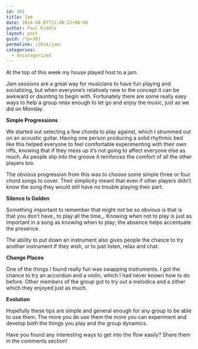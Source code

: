 ```yaml
---
id: 301
title: Jam
date: 2014-08-07T21:49:23+00:00
author: Paul Kiddle
layout: post
guid: /?p=301
permalink: /2014/jam/
categories:
  - Uncategorized
---
```

At the top of this week my house played host to a jam.

Jam sessions are a great way for musicians to have fun playing and socializing, but when everyone&#8217;s relatively new to the concept it can be awkward or daunting to begin with. Fortunately there are some really easy ways to help a group relax enough to let go and enjoy the music, just as we did on Monday.

**Simple Progressions**

We started out selecting a few chords to play against, which I strummed out on an acoustic guitar. Having one person producing a solid rhythmic bed like this helped everyone to feel comfortable experimenting with their own riffs, knowing that if they mess up it&#8217;s not going to affect everyone else as much. As people slip into the groove it reinforces the comfort of all the other players too.

The obvious progression from this was to choose some simple three or four chord songs to cover. Their simplicity meant that even if other players didn&#8217;t know the song they would still have no trouble playing their part.

**Silence Is Golden**

Something important to remember that might not be so obvious is that is that you don&#8217;t have_ to play all the time_. Knowing when not to play is just as important in a song as knowing when to play; the absence helps accentuate the presence.

The ability to put down an instrument also gives people the chance to try another instrument if they wish, or to just listen, relax and chat.

**Change Places**

One of the things I found really fun was swapping instruments. I got the chance to try an accordion and a violin, which I had never known how to do before. Other members of the group got to try out a melodica and a zither which they enjoyed just as much.

**Evolution**

Hopefully these tips are simple and general enough for any group to be able to use them. The more you do use them the more you can experiment and develop both the things you play and the group dynamics.

Have you found any interesting ways to get into the flow easily? Share them in the comments section!
